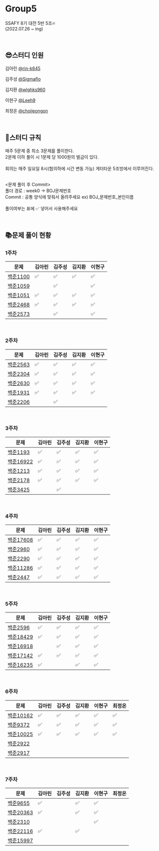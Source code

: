# Group5
SSAFY 8기 대전 5반 5조🔥
<br>
(2022.07.26 ~ ing)

&nbsp; 

## 😎스터디 인원
김아린 [@rin-k645](https://github.com/rin-k645)

김주성 [@Sigmaflo](https://github.com/Sigmaflo)

김지환 [@wlghks960](https://github.com/wlghks960)

이현구 [@Leeh9](https://github.com/Leeh9)

최정온 [@choijeongon](https://github.com/choijeongon)

&nbsp;

## 📃스터디 규칙

매주 5문제 중 최소 3문제를 풀이한다.
<br>
2문제 이하 풀이 시 1문제 당 1000원의 벌금이 있다.
<br><br>
회의는 매주 일요일 8시(협의하에 시간 변동 가능) 게터타운 5조방에서 이루어진다.

<br>
<문제 풀이 후 Commit>
<br>
폴더 경로 : week0 -> BOJ문제번호
<br>
Commit : 공통 양식에 맞춰서 올려주세요 ex) BOJ_문제번호_본인이름
<br><br>
풀이여부는 표에 ✅ 넣어서 사용해주세요

&nbsp;

## 📚문제 풀이 현황
### 1주차
|문제|김아린|김주성|김지환|이현구|
|------|------|------|------|------|
|[백준1100](https://www.acmicpc.net/problem/1100)|  ✅  |  ✅  |  ✅    |  ✅ |
|[백준1059](https://www.acmicpc.net/problem/1059)|       |  ✅  |       |  ✅ |
|[백준1051](https://www.acmicpc.net/problem/1051)|  ✅  |  ✅  |  ✅   |  ✅ |
|[백준2468](https://www.acmicpc.net/problem/2468)|  ✅  |  ✅  |  ✅   |  ✅ |
|[백준2573](https://www.acmicpc.net/problem/2573)|       |  ✅  |       |  ✅ |

&nbsp;

### 2주차
|문제|김아린|김주성|김지환|이현구|
|------|------|------|------|------|
|[백준2563](https://www.acmicpc.net/problem/2563)|  ✅  |  ✅  |  ✅   |  ✅   |
|[백준2304](https://www.acmicpc.net/problem/2304)|  ✅  |  ✅  |   ✅   |  ✅   |
|[백준2630](https://www.acmicpc.net/problem/2630)|  ✅  |  ✅  |  ✅   |   ✅  |
|[백준1931](https://www.acmicpc.net/problem/1931)|  ✅  |  ✅  |  ✅   |  ✅   |
|[백준2206](https://www.acmicpc.net/problem/2206)|     |  ✅  |     |     |

&nbsp;

### 3주차
|문제|김아린|김주성|김지환|이현구|
|------|------|------|------|------|
|[백준1193](https://www.acmicpc.net/problem/1193)   | ✅ | ✅ | ✅  | ✅ |  
|[백준16922](https://www.acmicpc.net/problem/16922) | ✅ | ✅ | ✅  | ✅ |
|[백준1213](https://www.acmicpc.net/problem/1213)   | ✅ | ✅ |  ✅   | ✅ |
|[백준2178](https://www.acmicpc.net/problem/2178)   | ✅ | ✅ | ✅  | ✅ |
|[백준3425](https://www.acmicpc.net/problem/3425)   |    | ✅ |    |    |

&nbsp;

### 4주차
|문제|김아린|김주성|김지환|이현구|
|------|------|------|------|------|
|[백준17608](https://www.acmicpc.net/problem/17608) | ✅ | ✅ | ✅ | ✅ |  
|[백준2960](https://www.acmicpc.net/problem/2960)   | ✅ | ✅ | ✅ | ✅ |
|[백준2290](https://www.acmicpc.net/problem/2290)   | ✅ | ✅ | ✅ | ✅ |
|[백준11286](https://www.acmicpc.net/problem/11286) | ✅ | ✅ | ✅  | ✅ |
|[백준2447](https://www.acmicpc.net/problem/2447)   | ✅ | ✅ |✅ | ✅ |

&nbsp;

### 5주차
|문제|김아린|김주성|김지환|이현구|
|------|------|------|------|------|
|[백준2596](https://www.acmicpc.net/problem/2596)   | ✅ | ✅ |   ✅  | ✅ |  
|[백준18429](https://www.acmicpc.net/problem/18429) | ✅ | ✅ | ✅ | ✅|  
|[백준16918](https://www.acmicpc.net/problem/16918) |     | ✅ | ✅ | ✅ |
|[백준17142](https://www.acmicpc.net/problem/17142) | ✅ | ✅ |  ✅  | ✅ |
|[백준16235](https://www.acmicpc.net/problem/16235) | ✅ |  | ✅   | ✅ |

&nbsp;

### 6주차
|문제|김아린|김주성|김지환|이현구|최정온
|------|------|------|------|------|------|
|[백준10162](https://www.acmicpc.net/problem/10162) | ✅ | ✅ | ✅ | ✅|✅|
|[백준9372](https://www.acmicpc.net/problem/9372)   | ✅ | ✅ | ✅ | ✅  |✅|
|[백준10025](https://www.acmicpc.net/problem/10025) | ✅ | ✅ | ✅ |✅ |✅|
|[백준2922](https://www.acmicpc.net/problem/2922)   |    |    |   |   |   |
|[백준2917](https://www.acmicpc.net/problem/2917)   |    |    |   |   |   |

&nbsp;

### 7주차
|문제|김아린|김주성|김지환|이현구|최정온
|------|------|------|------|------|------|
|[백준9655](https://www.acmicpc.net/problem/9655)   | ✅ |  |✅  | ✅ |  |
|[백준20363](https://www.acmicpc.net/problem/20363) | ✅ |  |✅  |✅  |  |
|[백준2310](https://www.acmicpc.net/problem/2310)   |    |  |  | ✅ |  |
|[백준22116](https://www.acmicpc.net/problem/22116) | ✅ |  |✅  |  |  |
|[백준15997](https://www.acmicpc.net/problem/15997) |    |  |  |  |  |


 
